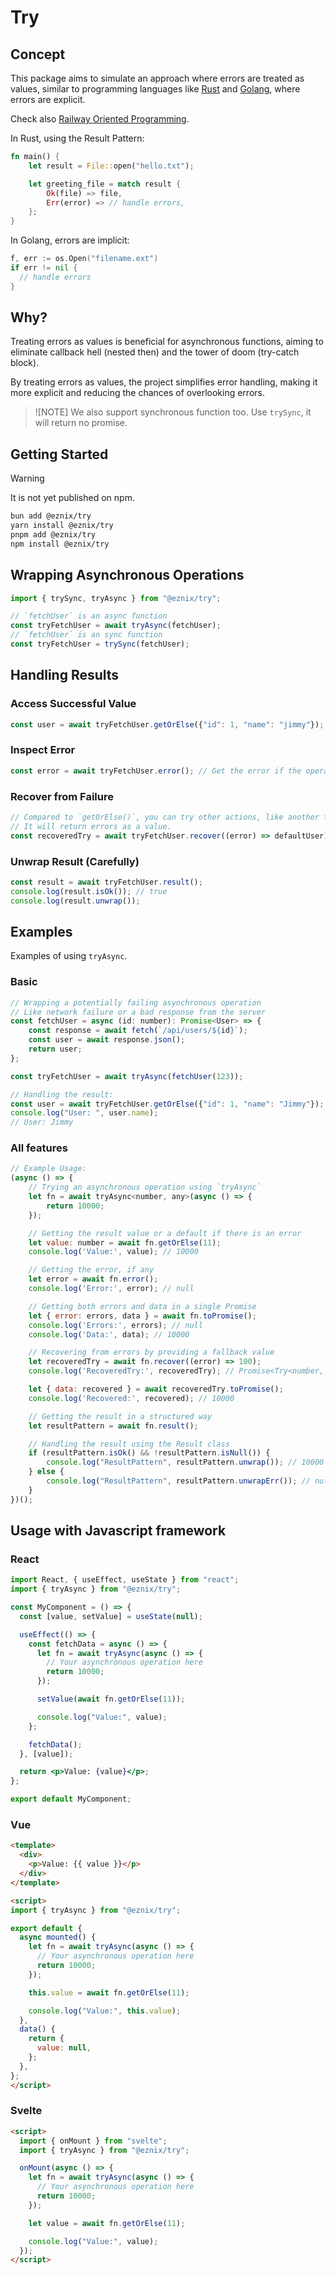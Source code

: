 # Try

## Concept

This package aims to simulate an approach where errors are treated as values, similar to programming languages like [Rust](https://doc.rust-lang.org/rust-by-example/error.html) and [Golang](https://go.dev/blog/error-handling-and-go), where errors are explicit.

Check also [Railway Oriented Programming](https://swlaschin.gitbooks.io/fsharpforfunandprofit/content/posts/recipe-part2.html).

In Rust, using the Result Pattern:

```rust
fn main() {
    let result = File::open("hello.txt");

    let greeting_file = match result {
        Ok(file) => file,
        Err(error) => // handle errors,
    };
}
```

In Golang, errors are implicit:

```go
f, err := os.Open("filename.ext")
if err != nil {
  // handle errors
}
```

## Why?

Treating errors as values is beneficial for asynchronous functions, aiming to eliminate callback hell (nested then) and the tower of doom (try-catch block).

By treating errors as values, the project simplifies error handling, making it more explicit and reducing the chances of overlooking errors.

> ![NOTE]
> We also support synchronous function too. Use `trySync`, it will return no promise.

## Getting Started

> [!WARNING]
> It is not yet published on npm.

```bash
bun add @eznix/try
yarn install @eznix/try
pnpm add @eznix/try
npm install @eznix/try
```

## Wrapping Asynchronous Operations

```js
import { trySync, tryAsync } from "@eznix/try";

// `fetchUser` is an async function
const tryFetchUser = await tryAsync(fetchUser);
// `fetchUser` is an sync function
const tryFetchUser = trySync(fetchUser);

```

## Handling Results

### Access Successful Value

```js
const user = await tryFetchUser.getOrElse({"id": 1, "name": "jimmy"}); // Use a default value if the operation failed
```

### Inspect Error

```js
const error = await tryFetchUser.error(); // Get the error if the operation failed
```

### Recover from Failure

```js
// Compared to `getOrElse()`, you can try other actions, like another fetch.
// It will return errors as a value.
const recoveredTry = await tryFetchUser.recover((error) => defaultUser);
```

### Unwrap Result (Carefully)

```js
const result = await tryFetchUser.result();
console.log(result.isOk()); // true
console.log(result.unwrap());
```

## Examples

Examples of using `tryAsync`.

### Basic

```js
// Wrapping a potentially failing asynchronous operation
// Like network failure or a bad response from the server
const fetchUser = async (id: number): Promise<User> => {
    const response = await fetch(`/api/users/${id}`);
    const user = await response.json();
    return user;
};

const tryFetchUser = await tryAsync(fetchUser(123));

// Handling the result:
const user = await tryFetchUser.getOrElse({"id": 1, "name": "Jimmy"});
console.log("User: ", user.name);
// User: Jimmy
```

### All features

```js
// Example Usage:
(async () => {
    // Trying an asynchronous operation using `tryAsync`
    let fn = await tryAsync<number, any>(async () => {
        return 10000;
    });

    // Getting the result value or a default if there is an error
    let value: number = await fn.getOrElse(11);
    console.log('Value:', value); // 10000

    // Getting the error, if any
    let error = await fn.error();
    console.log('Error:', error); // null

    // Getting both errors and data in a single Promise
    let { error: errors, data } = await fn.toPromise();
    console.log('Errors:', errors); // null
    console.log('Data:', data); // 10000

    // Recovering from errors by providing a fallback value
    let recoveredTry = await fn.recover((error) => 100);
    console.log('RecoveredTry:', recoveredTry); // Promise<Try<number, any>>

    let { data: recovered } = await recoveredTry.toPromise();
    console.log('Recovered:', recovered); // 10000

    // Getting the result in a structured way
    let resultPattern = await fn.result();

    // Handling the result using the Result class
    if (resultPattern.isOk() && !resultPattern.isNull()) {
        console.log("ResultPattern", resultPattern.unwrap()); // 10000
    } else {
        console.log("ResultPattern", resultPattern.unwrapErr()); // null
    }
})();
```

## Usage with Javascript framework

### React

```jsx
import React, { useEffect, useState } from "react";
import { tryAsync } from "@eznix/try";

const MyComponent = () => {
  const [value, setValue] = useState(null);

  useEffect(() => {
    const fetchData = async () => {
      let fn = await tryAsync(async () => {
        // Your asynchronous operation here
        return 10000;
      });

      setValue(await fn.getOrElse(11));

      console.log("Value:", value);
    };

    fetchData();
  }, [value]);

  return <p>Value: {value}</p>;
};

export default MyComponent;
```

### Vue

```html
<template>
  <div>
    <p>Value: {{ value }}</p>
  </div>
</template>

<script>
import { tryAsync } from "@eznix/try";

export default {
  async mounted() {
    let fn = await tryAsync(async () => {
      // Your asynchronous operation here
      return 10000;
    });

    this.value = await fn.getOrElse(11);

    console.log("Value:", this.value);
  },
  data() {
    return {
      value: null,
    };
  },
};
</script>
```

### Svelte

```html
<script>
  import { onMount } from "svelte";
  import { tryAsync } from "@eznix/try";

  onMount(async () => {
    let fn = await tryAsync(async () => {
      // Your asynchronous operation here
      return 10000;
    });

    let value = await fn.getOrElse(11);

    console.log("Value:", value);
  });
</script>
```
